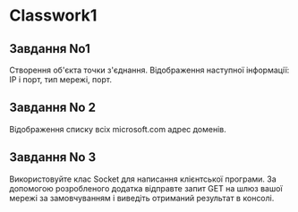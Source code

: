 # Classwork1
## Завдання No1 
Створення об'єкта точки з'єднання. Відображення наступної інформації: IP і порт, тип мережі, порт.

## Завдання No 2 
Відображення списку всіх microsoft.com адрес доменів. 

## Завдання No 3 
Використовуйте клас Socket для написання клієнтської програми. За допомогою розробленого додатка відправте запит GET на шлюз вашої мережі за замовчуванням і виведіть отриманий результат в консолі.
